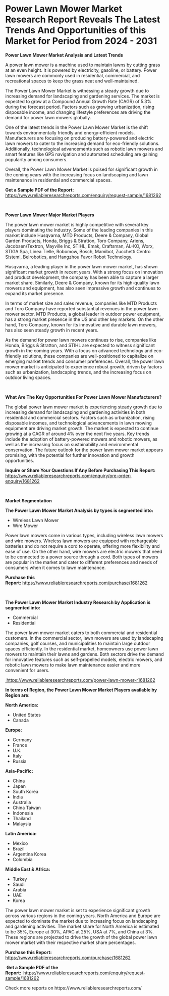 <p><h1>Power Lawn Mower Market Research Report Reveals The Latest Trends And Opportunities of this Market for Period from 2024 - 2031</h1></p><p><strong>Power Lawn Mower Market Analysis and Latest Trends</strong></p>
<p><p>A power lawn mower is a machine used to maintain lawns by cutting grass at an even height. It is powered by electricity, gasoline, or battery. Power lawn mowers are commonly used in residential, commercial, and recreational spaces to keep the grass neat and well-maintained.</p><p>The Power Lawn Mower Market is witnessing a steady growth due to increasing demand for landscaping and gardening services. The market is expected to grow at a Compound Annual Growth Rate (CAGR) of 5.3% during the forecast period. Factors such as growing urbanization, rising disposable income, and changing lifestyle preferences are driving the demand for power lawn mowers globally.</p><p>One of the latest trends in the Power Lawn Mower Market is the shift towards environmentally friendly and energy-efficient models. Manufacturers are focusing on producing battery-powered and electric lawn mowers to cater to the increasing demand for eco-friendly solutions. Additionally, technological advancements such as robotic lawn mowers and smart features like GPS navigation and automated scheduling are gaining popularity among consumers.</p><p>Overall, the Power Lawn Mower Market is poised for significant growth in the coming years with the increasing focus on landscaping and lawn maintenance in residential and commercial spaces.</p></p>
<p><strong>Get a Sample PDF of the Report:&nbsp;</strong> <a href="https://www.reliableresearchreports.com/enquiry/request-sample/1681262">https://www.reliableresearchreports.com/enquiry/request-sample/1681262</a></p>
<p>&nbsp;</p>
<p><strong>Power Lawn Mower Major Market Players</strong></p>
<p><p>The power lawn mower market is highly competitive with several key players dominating the industry. Some of the leading companies in this market include Husqvarna, MTD Products, Deere & Company, Global Garden Products, Honda, Briggs & Stratton, Toro Company, Ariens, Jacobsen/Textron, Mayville Inc, STIHL, Emak, Craftsman, AL-KO, Worx, STIGA Spa, Linea Tielle, Robomow, Bosch, Mamibot, Zucchetti Centro Sistemi, Belrobotics, and Hangzhou Favor Robot Technology.</p><p>Husqvarna, a leading player in the power lawn mower market, has shown significant market growth in recent years. With a strong focus on innovation and product development, the company has been able to capture a larger market share. Similarly, Deere & Company, known for its high-quality lawn mowers and equipment, has also seen impressive growth and continues to expand its market presence.</p><p>In terms of market size and sales revenue, companies like MTD Products and Toro Company have reported substantial revenues in the power lawn mower sector. MTD Products, a global leader in outdoor power equipment, has a strong market presence in the US and other key markets. On the other hand, Toro Company, known for its innovative and durable lawn mowers, has also seen steady growth in recent years.</p><p>As the demand for power lawn mowers continues to rise, companies like Honda, Briggs & Stratton, and STIHL are expected to witness significant growth in the coming years. With a focus on advanced technology and eco-friendly solutions, these companies are well-positioned to capitalize on emerging market trends and consumer preferences. Overall, the power lawn mower market is anticipated to experience robust growth, driven by factors such as urbanization, landscaping trends, and the increasing focus on outdoor living spaces.</p></p>
<p>&nbsp;</p>
<p><strong>What Are The Key Opportunities For Power Lawn Mower Manufacturers?</strong></p>
<p><p>The global power lawn mower market is experiencing steady growth due to increasing demand for landscaping and gardening activities in both residential and commercial sectors. Factors such as urbanization, rising disposable incomes, and technological advancements in lawn mowing equipment are driving market growth. The market is expected to continue growing at a CAGR of around 4% over the next five years. Key trends include the adoption of battery-powered mowers and robotic mowers, as well as the increasing focus on sustainability and environmental conservation. The future outlook for the power lawn mower market appears promising, with the potential for further innovation and growth opportunities.</p></p>
<p><strong>Inquire or Share Your Questions If Any Before Purchasing This Report:</strong> <a href="https://www.reliableresearchreports.com/enquiry/pre-order-enquiry/1681262">https://www.reliableresearchreports.com/enquiry/pre-order-enquiry/1681262</a></p>
<p>&nbsp;</p>
<p><strong>Market Segmentation</strong></p>
<p><strong>The Power Lawn Mower Market Analysis by types is segmented into:</strong></p>
<p><ul><li>Wireless Lawn Mower</li><li>Wire Mower</li></ul></p>
<p><p>Power lawn mowers come in various types, including wireless lawn mowers and wire mowers. Wireless lawn mowers are equipped with rechargeable batteries and do not require a cord to operate, offering more flexibility and ease of use. On the other hand, wire mowers are electric mowers that need to be connected to a power source through a cord. Both types of mowers are popular in the market and cater to different preferences and needs of consumers when it comes to lawn maintenance.</p></p>
<p><strong>Purchase this Report:&nbsp;</strong><a href="https://www.reliableresearchreports.com/purchase/1681262">https://www.reliableresearchreports.com/purchase/1681262</a></p>
<p>&nbsp;</p>
<p><strong>The Power Lawn Mower Market Industry Research by Application is segmented into:</strong></p>
<p><ul><li>Commercial</li><li>Residential</li></ul></p>
<p><p>The power lawn mower market caters to both commercial and residential customers. In the commercial sector, lawn mowers are used by landscaping companies, golf courses, and municipalities to maintain large outdoor spaces efficiently. In the residential market, homeowners use power lawn mowers to maintain their lawns and gardens. Both sectors drive the demand for innovative features such as self-propelled models, electric mowers, and robotic lawn mowers to make lawn maintenance easier and more convenient for users.</p></p>
<p><a href="https://www.reliableresearchreports.com/power-lawn-mower-r1681262">&nbsp;https://www.reliableresearchreports.com/power-lawn-mower-r1681262</a></p>
<p><strong>In terms of Region, the Power Lawn Mower Market Players available by Region are:</strong></p>
<p>
    <p> <strong> North America: </strong>
        <ul>
            <li>United States</li>
            <li>Canada</li>
        </ul>
        </p> 
    <p> <strong> Europe: </strong>
        <ul>
            <li>Germany</li>
            <li>France</li>
            <li>U.K.</li>
            <li>Italy</li>
            <li>Russia</li>
        </ul>
        </p> 
    <p> <strong> Asia-Pacific: </strong>
        <ul>
            <li>China</li>
            <li>Japan</li>
            <li>South Korea</li>
            <li>India</li>
            <li>Australia</li>
            <li>China Taiwan</li>
            <li>Indonesia</li>
            <li>Thailand</li>
            <li>Malaysia</li>
        </ul>
        </p> 
    <p> <strong> Latin America: </strong>
        <ul>
            <li>Mexico</li>
            <li>Brazil</li>
            <li>Argentina Korea</li>
            <li>Colombia</li>
        </ul>
        </p> 
    <p> <strong> Middle East & Africa: </strong>
        <ul>
            <li>Turkey</li>
            <li>Saudi</li>
            <li>Arabia</li>
            <li>UAE</li>
            <li>Korea</li>
        </ul>
    </p>
    </p>
<p><p>The power lawn mower market is set to experience significant growth across various regions in the coming years. North America and Europe are expected to dominate the market due to increasing focus on landscaping and gardening activities. The market share for North America is estimated to be 35%, Europe at 30%, APAC at 25%, USA at 7%, and China at 3%. These regions are projected to drive the growth of the global power lawn mower market with their respective market share percentages.</p></p>
<p><strong>Purchase this Report: </strong><a href="https://www.reliableresearchreports.com/purchase/1681262">https://www.reliableresearchreports.com/purchase/1681262</a></p>
<p>&nbsp;<strong>Get a Sample PDF of the Report:&nbsp;&nbsp;</strong><a href="https://www.reliableresearchreports.com/enquiry/request-sample/1681262">https://www.reliableresearchreports.com/enquiry/request-sample/1681262</a></p>
<p><strong></strong></p>
<p>Check more reports on https://www.reliableresearchreports.com/</p>